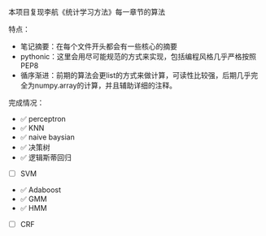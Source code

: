 本项目复现李航《统计学习方法》每一章节的算法

特点：
- 笔记摘要：在每个文件开头都会有一些核心的摘要
- pythonic：这里会用尽可能规范的方式来实现，包括编程风格几乎严格按照PEP8
- 循序渐进：前期的算法会更list的方式来做计算，可读性比较强，后期几乎完全为numpy.array的计算，并且辅助详细的注释。

完成情况：
- ✅ perceptron
- ✅ KNN
- ✅ naive baysian
- ✅ 决策树
- ✅ 逻辑斯蒂回归
- [ ] SVM
- ✅ Adaboost
- ✅ GMM
- ✅ HMM
- [ ] CRF
